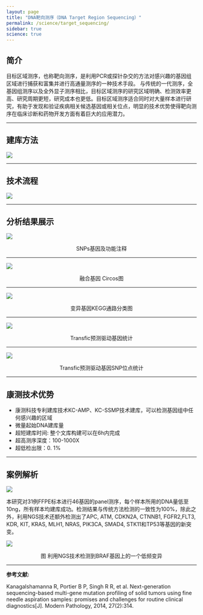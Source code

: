 ```yaml
---
layout: page
title: "DNA靶向测序（DNA Target Region Sequencing）"
permalink: /science/target_sequencing/
sidebar: true
science: true
---
```


## 简介

目标区域测序，也称靶向测序，是利用PCR或探针杂交的方法对感兴趣的基因组区域进行捕获和富集并进行高通量测序的一种技术手段。
与传统的一代测序，全基因组测序以及全外显子测序相比，目标区域测序的研究区域明确、检测效率更高、研究周期更短，研究成本也更低。目标区域测序适合同时对大量样本进行研究，有助于发现和验证疾病相关候选基因或相关位点，明显的技术优势使得靶向测序在临床诊断和药物开发方面有着巨大的应用潜力。

---

## 建库方法

<img src="/image/target_sequencing/new建库原理图-靶向测序.jpg">

---

## 技术流程

<img class="fig70" src="/image/target_sequencing/workflow.png">

---

## 分析结果展示

<img src="/image/target_sequencing/snp基因及功能注释结果.png">
<p style="text-align: center; ">SNPs基因及功能注释</p>

---

<img src="/image/target_sequencing/circos.png">
<p style="text-align: center; ">融合基因 Circos图</p>

---

<img src="/image/target_sequencing/kegg.png">
<p style="text-align: center; ">变异基因KEGG通路分类图</p>

---

<img src="/image/target_sequencing/Transfic.png">
<p style="text-align: center; ">Transfic预测驱动基因统计</p>

---

<img src="/image/target_sequencing/Transfic_SNP.png">
<p style="text-align: center; ">Transfic预测驱动基因SNP位点统计</p>

---

## 康测技术优势

* 康测科技专利建库技术KC-AMP、KC-SSMP技术建库，可以检测基因组中任何感兴趣的区域
* 微量起始DNA建库量
* 超短建库时间: 整个文库构建可以在6h内完成
* 超高测序深度：100-1000X
* 超低检出限：0. 1%

---

## 案例解析

<img src="/image/target_sequencing/目标区域测序文献.png">

本研究对31例FFPE标本进行46基因的panel测序，每个样本所用的DNA量低至10ng，所有样本均建库成功。检测结果与传统方法检测的一致性为100%，除此之外，利用NGS技术还额外检测出了APC, ATM, CDKN2A, CTNNB1, FGFR2,FLT3, KDR, KIT, KRAS, MLH1, NRAS, PIK3CA, SMAD4, STK11和TP53等基因的新突变。

<img src="/image/target_sequencing/target-seq-2.png">

<p style="text-align: center; ">图 利用NGS技术检测到BRAF基因上的一个低频变异</p>

---

<div><strong>参考文献:</strong></div>

Kanagalshamanna R, Portier B P, Singh R R, et al. Next-generation sequencing-based multi-gene mutation profiling of solid tumors using fine needle aspiration samples: promises and challenges for routine clinical diagnostics[J]. Modern Pathology, 2014, 27(2):314.
